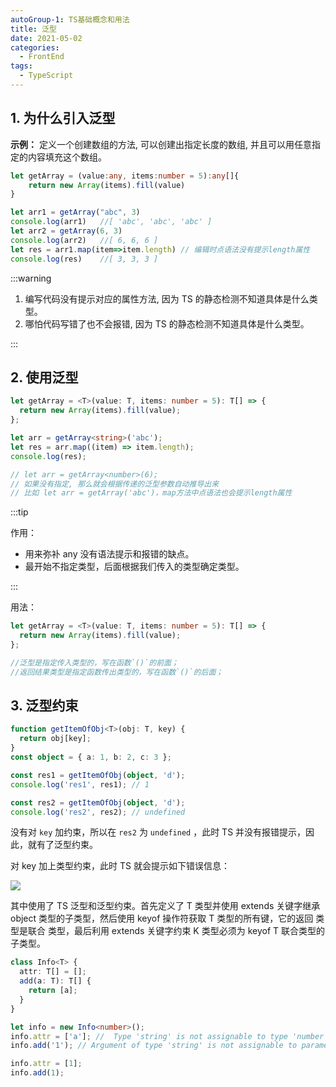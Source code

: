 ```yaml
---
autoGroup-1: TS基础概念和用法
title: 泛型
date: 2021-05-02
categories:
  - FrontEnd
tags:
  - TypeScript
---
```


## 1. 为什么引入泛型

**示例：**
定义一个创建数组的方法, 可以创建出指定长度的数组, 并且可以用任意指定的内容填充这个数组。

```ts
let getArray = (value:any, items:number = 5):any[]{
    return new Array(items).fill(value)
}

let arr1 = getArray("abc", 3)
console.log(arr1)   //[ 'abc', 'abc', 'abc' ]
let arr2 = getArray(6, 3)
console.log(arr2)   //[ 6, 6, 6 ]
let res = arr1.map(item=>item.length) // 编辑时点语法没有提示length属性
console.log(res)    //[ 3, 3, 3 ]
```

:::warning

1. 编写代码没有提示对应的属性方法, 因为 TS 的静态检测不知道具体是什么类型。
2. 哪怕代码写错了也不会报错, 因为 TS 的静态检测不知道具体是什么类型。

:::

## 2. 使用泛型

```ts
let getArray = <T>(value: T, items: number = 5): T[] => {
  return new Array(items).fill(value);
};

let arr = getArray<string>('abc');
let res = arr.map((item) => item.length);
console.log(res);

// let arr = getArray<number>(6);
// 如果没有指定, 那么就会根据传递的泛型参数自动推导出来
// 比如 let arr = getArray('abc')，map方法中点语法也会提示length属性
```

:::tip

作用：

- 用来弥补 any 没有语法提示和报错的缺点。
- 最开始不指定类型，后面根据我们传入的类型确定类型。

:::

用法：

```ts
let getArray = <T>(value: T, items: number = 5): T[] => {
  return new Array(items).fill(value);
};

//泛型是指定传入类型的，写在函数`()`的前面；
//返回结果类型是指定函数传出类型的，写在函数`()`的后面；
```

## 3. 泛型约束

```ts
function getItemOfObj<T>(obj: T, key) {
  return obj[key];
}
const object = { a: 1, b: 2, c: 3 };

const res1 = getItemOfObj(object, 'd');
console.log('res1', res1); // 1

const res2 = getItemOfObj(object, 'd');
console.log('res2', res2); // undefined
```

没有对 `key` 加约束，所以在 `res2` 为 `undefined` ，此时 TS 并没有报错提示，因此，就有了泛型约束。

对 key 加上类型约束，此时 TS 就会提示如下错误信息：

![](https://cdn.jsdelivr.net/gh/tienouc/blog-img/Snipaste_2023-01-25_23-54-09.png)

其中使用了 TS 泛型和泛型约束。首先定义了 T 类型并使用 extends 关键字继承 object 类型的子类型，然后使用 keyof 操作符获取 T 类型的所有键，它的返回 类型是联合 类型，最后利用 extends 关键字约束 K 类型必须为 keyof T 联合类型的子类型。

```ts
class Info<T> {
  attr: T[] = [];
  add(a: T): T[] {
    return [a];
  }
}

let info = new Info<number>();
info.attr = ['a']; //  Type 'string' is not assignable to type 'number'.
info.add('1'); // Argument of type 'string' is not assignable to parameter of type 'number'.

info.attr = [1];
info.add(1);
```
